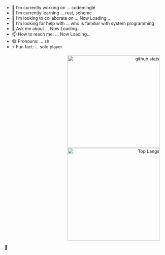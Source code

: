<p align="right">
<ul>
	<li>🔭 I’m currently working on ... codemingle</li>
	<li>🌱 I’m currently learning ... rust, scheme</li>
	<li>👯 I’m looking to collaborate on ... Now Loading...</li>
	<li>🤔 I’m looking for help with ... who is familiar with system programming</li>
	<li>💬 Ask me about ... Now Loading...</li>
	<li>📫 How to reach me: ... Now Loading...</li>
	<li>😄 Pronouns: ... sh</li>
	<li>⚡ Fun fact: ... solo player</li>
</ul>
<div align="right">
	<div><img alt="github stats" width="300px"
			src="https://github-readme-stats.vercel.app/api?username=sugiura-hiromichi&count_private=true&show_icons=ture&theme=transparent" />
	</div>
	<div><img alt="Top Langs" width="300px"
			src="https://github-readme-stats.vercel.app/api/top-langs/?username=sugiura-hiromichi&layout=donut&show_icons=true&langs_count=12&count_private=true&theme=transparent" />
	</div>
</div>
</p>

:melting_face:
